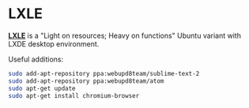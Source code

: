 LXLE
====
[**LXLE**](http://www.lxle.net) is a "Light on resources; Heavy on functions" Ubuntu variant with LXDE desktop environment.

Useful additions:
```sh
sudo add-apt-repository ppa:webupd8team/sublime-text-2
sudo add-apt-repository ppa:webupd8team/atom
sudo apt-get update
sudo apt-get install chromium-browser
```
